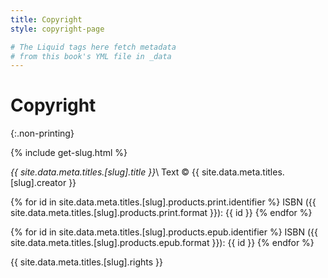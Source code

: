 ```yaml
---
title: Copyright
style: copyright-page

# The Liquid tags here fetch metadata 
# from this book's YML file in _data
---
```


# Copyright
{:.non-printing}

{% include get-slug.html %}

*{{ site.data.meta.titles.[slug].title }}*\\
Text © {{ site.data.meta.titles.[slug].creator }}

{% for id in site.data.meta.titles.[slug].products.print.identifier %}
ISBN ({{ site.data.meta.titles.[slug].products.print.format }}): {{ id }}
{% endfor %}

{% for id in site.data.meta.titles.[slug].products.epub.identifier %}
ISBN ({{ site.data.meta.titles.[slug].products.epub.format }}): {{ id }}
{% endfor %}

{{ site.data.meta.titles.[slug].rights }}
